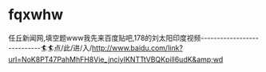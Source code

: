 # fqxwhw
任丘新闻网,填空题www我先来百度贴吧,178的刘太阳印度视频----------------------------🏄🏄点/此/进/入/http://www.baidu.com/link?url=NoK8PT47PahMhFH8Vie_jnciyIKNTTtVBQKpill6udK&amp;wd
